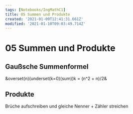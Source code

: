 ```yaml
---
tags: [Notebooks/IngMathC1]
title: 05 Summen und Produkte
created: '2021-01-09T12:41:31.661Z'
modified: '2021-01-10T09:03:49.714Z'
---
```


# 05 Summen und Produkte
## Gaußsche Summenformel
&overset(n)(underset(k=0)(sum))k = (n^2 + n)/2&
## Produkte
Brüche aufschreiben und gleiche Nenner + Zähler streichen
